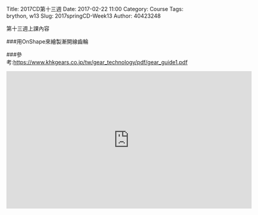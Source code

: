 Title: 2017CD第十三週
Date: 2017-02-22 11:00
Category: Course
Tags: brython, w13
Slug: 2017springCD-Week13
Author: 40423248


第十三週上課內容

###用OnShape來繪製漸開線齒輪

<!-- PELICAN_END_SUMMARY -->

###參考:https://www.khkgears.co.jp/tw/gear_technology/pdf/gear_guide1.pdf

<iframe src="https://player.vimeo.com/video/221450668" width="640" height="359" frameborder="0" webkitallowfullscreen mozallowfullscreen allowfullscreen></iframe>